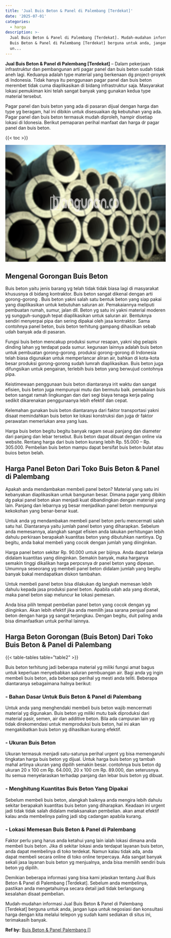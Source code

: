 ```yaml
---
title: 'Jual Buis Beton & Panel di Palembang [Terdekat]'
date: '2025-07-01'
categories:
  - harga
description: >-
  Jual Buis Beton & Panel di Palembang [Terdekat]. Mudah-mudahan informasi Jual
  Buis Beton & Panel di Palembang [Terdekat] berguna untuk anda, jangan lupa
  un...
---
```


**Jual Buis Beton & Panel di Palembang \[Terdekat\]** – Dalam pekerjaan infrastruktur dan pembangunan arti pagar panel dan buis beton sudah tidak aneh lagi. Keduanya adalah type material yang berkenaan dg project-proyek di Indonesia. Tidak hanya itu penggunaan pagar panel dan buis beton merembet tidak cuma diaplikasikan di bidang infrastruktur saja. Masyarakat lokasi pemukiman kini telah sangat banyak yang gunakan kedua type material tersebut.

Pagar panel dan buis beton yang ada di pasaran dijual dengan harga dan type yg beragam, hal ini dibikin untuk disesuaikan dg kebutuhan yang ada. Pagar panel dan buis beton termasuk mudah diproleh, hampir disetiap lokasi di Idonesia. Berikut pemaparan perihal manfaat dan harga dr pagar panel dan buis beton.

{{< toc >}}

![Jual Buis Beton & Panel di Palembang [Terdekat]](/images/jual-panel-buis-beton-murah-61.png)

## Mengenal Gorongan Buis Beton

Buis beton yaitu jenis barang yg telah tidak tidak biasa lagi di masyarakat khususnya di bidang kontraktor. Buis beton sangat dikenal dengan arti gorong-gorong . Buis beton yakni salah satu bentuk beton yang siap pakai yang diaplikasikan untuk kebutuhan saluran air. Pemakaiannya meliputi pembuatan rumah, sumur, jalan dll. Beton yg satu ini yakni material moderen yg sungguh-sungguh tepat diaplikasikan untuk saluran air. Bentuknya sendiri menyerpai pipa dan sering dipakai oleh jasa kontraktor. Sama contohnya panel beton, buis beton terhitung gampang dihasilkan sebab udah banyak ada di pasaran.

Fungsi buis beton mencakup produksi sumur resapan, yakni sbg pelapis dinding lahan yg terdapat pada sumur. kegunaan lainnya adalah buis beton untuk pembuatan gorong-gorong. produksi gorong-gorong di Indonesia telah biasa digunakan untuk memperlancar aliran air, bahkan di kota-kota besar produksi gorong-gorong sudah lumrah diaplikasikan. Buis beton juga difungsikan untuk pengairan, terlebih buis beton yang berwujud contohnya pipa.

Keistimewaan penggunaan buis beton diantaranya irit waktu dan sangat efisien, buis beton juga mempunyai mutu dan bermutu baik. pemakaian buis beton sangat ramah lingkungan dan dari segi biaya tenaga kerja paling sedikit dikarenakan penggunaanya lebih efektif dan cepat.

Kelemahan gunakan buis beton diantaranya dari faktor transportasi yakni disaat memindahkan buis beton ke lokasi konstruksi dan juga dr faktor perawatan memerlukan area yang luas.

Harga buis beton begitu begitu banyak ragam seuai panjang dan diameter dari panjang dan lebar tersebut. Buis beton dapat dibuat dengan online via website. Rentang harga dari buis beton kurang lebih Rp. 55.000 – Rp. 305.000. Pembelian buis beton mampu dapat bersifat buis beton bulat atau buios beton belah.

## Harga Panel Beton Dari Toko Buis Beton & Panel di Palembang

Apakah anda mendambakan membeli panel beton? Material yang satu ini kebanyakan diaplikasikan untuk bangunan besar. Dimana pagar yang dibikin dg pakai panel beton akan menjadi kuat dibandingkan dengan material yang lain. Panjang dan lebarnya yg besar menjadikan panel beton mempunyai kekokohan yang benar-benar kuat.

Untuk anda yg mendambakan membeli panel beton perlu mencermati salah satu hal. Diantaranya yaitu jumlah panel beton yang diharapkan. Sebelum anda memesannya, alangkah sangat efisien anda lakukan perhitungan lebih dahulu perkiraan berapakah kuantitas beton yang dibutuhkan nantinya. Dg begitu, anda bakal membeli yang cocok dengan jumlah yang diinginkan.

Harga panel beton sekitar Rp. 90.000 untuk per bijinya. Anda dapat belanja didalam kuantitas yang diinginkan. Semakin banyak, maka harganya semakin tinggi dikalikan harga perpcsnya dr panel beton yang dipesan. Umumnya seseorang yg membeli panel beton didalam jumlah yang begitu banyak bakal mendapatkan diskon tambahan.

Untuk membeli panel beton bisa dilakukan dg langkah memesan lebih dahulu kepada jasa produksi panel beton. Apabila udah ada yang dicetak, maka panel beton siap meluncur ke lokasi pemesan.

Anda bisa pilih tempat pembelian panel beton yang cocok dengan yg diinginkan. Akan lebih efektif jika anda memilih jasa sarana penjual panel beton dengan harga yg sangat terjangkau. Dengan begitu, duit paling anda bisa dimanfaatkan untuk perihal lainnya.

## Harga Beton Gorongan (Buis Beton) Dari Toko Buis Beton & Panel di Palembang

{{< table-tables table="table2" >}}

Buis beton terhitung jadi beberapa material yg miliki fungsi amat bagus untuk keperluan menyebabkan saluran pembuangan air. Bagi anda yg ingin membeli buis beton, ada beberapa perihal yg mesti anda teliti. Beberapa diantaranya sebagaimana halnya berikut:

### \- Bahan Dasar Untuk Buis Beton & Panel di Palembang

Untuk anda yang menghendaki membeli buis beton wajib mencermati material yg digunakan. Buis beton yg miliki mutu baik diproduksi dari material pasir, semen, air dan additive beton. Bila ada campuran lain yg tidak direkomendasi untuk memproduksi buis beton, hal ini akan mengakibatkan buis beton yg dihasilkan kurang efektif.

### \- Ukuran Buis Beton

Ukuran termasuk menjadi satu-satunya perihal urgent yg bisa memengaruhi tingkatan harga buis beton yg dijual. Untuk harga buis beton yg tambah mahal artinya ukuran yang dipilih semakin besar. contohnya buis beton dg ukuran 20 x 100 cm Rp. 64.000, 20 x 100 cm Rp. 89.000, dan seterusnya. Itu semua menyelaraskan terhadap panjang dan lebar buis beton yg dibuat.

### \- Menghitung Kuantitas Buis Beton Yang Dipakai

Sebelum membeli buis beton, alangkah baiknya anda mengira lebih dahulu sekitar berapakah kuantitas buis beton yang diharapkan. Keadaan ini urgent jadi tidak tidak salah didalam melaksanakan pembelian. akan amat efektif kalau anda membelinya paling jadi sbg cadangan apabila kurang.

### \- Lokasi Memesan Buis Beton & Panel di Palembang

Faktor perlu yang harus anda ketahui yang lain ialah lokasi dimana anda membeli buis beton. Jika di sekitar lokasi anda terdapat layanan buis beton, anda dapat membelinya di toko terdekat. Namun kalau tidak ada, anda dapat membeli secara online di toko online terpercaya. Ada sangat banyak sekali jasa layanan buis beton yg menjualnya, anda bisa memilih sendiri buis beton yg dipilih.

Demikian beberapa informasi yang bisa kami jelaskan tentang Jual Buis Beton & Panel di Palembang \[Terdekat\]. Sebelum anda membelinya, pastikan anda mengetahuinya secara detail jadi tidak berlangsung kesalahan disaat pembelian.

Mudah-mudahan informasi Jual Buis Beton & Panel di Palembang \[Terdekat\] berguna untuk anda, jangan lupa untuk negosiasi dan konsultasi harga dengan kita melalui telepon yg sudah kami sediakan di situs ini, terimakasih banyak.

**Ref by:** [Buis Beton & Panel Palembang []](https://id.wikipedia.org/wiki/Buis)
